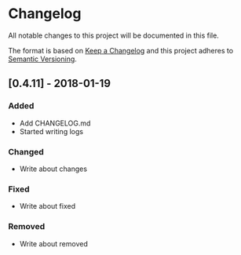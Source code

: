 # Changelog
All notable changes to this project will be documented in this file.

The format is based on [Keep a Changelog](http://keepachangelog.com/en/1.0.0/)
and this project adheres to [Semantic Versioning](http://semver.org/spec/v2.0.0.html).

## [0.4.11] - 2018-01-19
### Added
- Add CHANGELOG.md
- Started writing logs

### Changed
- Write about changes

### Fixed
- Write about fixed

### Removed
- Write about removed

